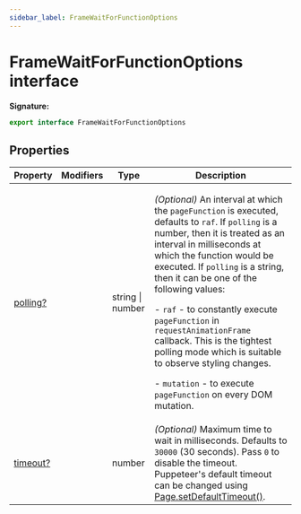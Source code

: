 ```yaml
---
sidebar_label: FrameWaitForFunctionOptions
---
```


# FrameWaitForFunctionOptions interface

**Signature:**

```typescript
export interface FrameWaitForFunctionOptions
```

## Properties

| Property                                                       | Modifiers | Type             | Description                                                                                                                                                                                                                                                                                                                                                                                                                                                                                                                                                                                                                                    |
| -------------------------------------------------------------- | --------- | ---------------- | ---------------------------------------------------------------------------------------------------------------------------------------------------------------------------------------------------------------------------------------------------------------------------------------------------------------------------------------------------------------------------------------------------------------------------------------------------------------------------------------------------------------------------------------------------------------------------------------------------------------------------------------------- |
| [polling?](./puppeteer.framewaitforfunctionoptions.polling.md) |           | string \| number | <p><i>(Optional)</i> An interval at which the <code>pageFunction</code> is executed, defaults to <code>raf</code>. If <code>polling</code> is a number, then it is treated as an interval in milliseconds at which the function would be executed. If <code>polling</code> is a string, then it can be one of the following values:</p><p>- <code>raf</code> - to constantly execute <code>pageFunction</code> in <code>requestAnimationFrame</code> callback. This is the tightest polling mode which is suitable to observe styling changes.</p><p>- <code>mutation</code> - to execute <code>pageFunction</code> on every DOM mutation.</p> |
| [timeout?](./puppeteer.framewaitforfunctionoptions.timeout.md) |           | number           | <i>(Optional)</i> Maximum time to wait in milliseconds. Defaults to <code>30000</code> (30 seconds). Pass <code>0</code> to disable the timeout. Puppeteer's default timeout can be changed using [Page.setDefaultTimeout()](./puppeteer.page.setdefaulttimeout.md).                                                                                                                                                                                                                                                                                                                                                                           |
